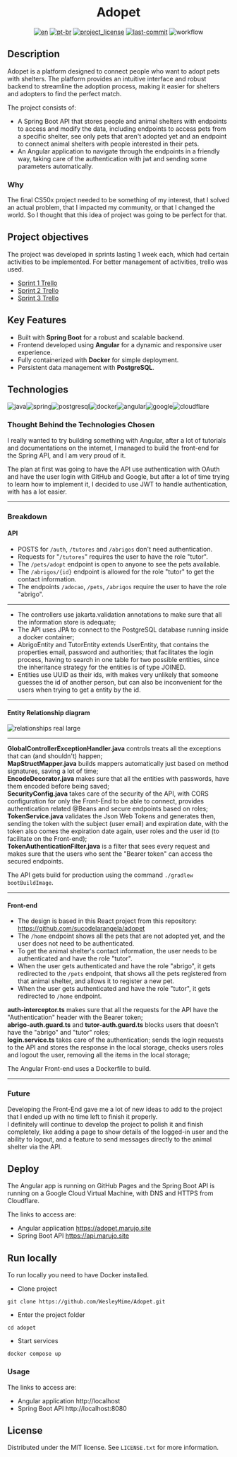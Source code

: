 <div align="center">
<h1> Adopet </h1>

[![en][en-shield]][en-url]
[![pt-br][pt-br-shield]][pt-br-url]
[![project_license][license-shield]][license-url]
[![last-commit][commit-shield]][commit-url]
![workflow][workflow-shield]

</div>

## Description

Adopet is a platform designed to connect people who want to adopt pets with shelters. The platform provides an 
intuitive interface and robust backend to streamline the adoption process, making it easier for shelters and adopters 
to find the perfect match.

The project consists of:
- A Spring Boot API that stores people and animal shelters with endpoints to access and modify the data, including endpoints
to access pets from a specific shelter, see only pets that aren't adopted yet and an endpoint to connect
animal shelters with people interested in their pets.
- An Angular application to navigate through the endpoints in a friendly way, taking care of the authentication with jwt and
sending some parameters automatically.

### Why
The final CS50x project needed to be something of my interest, that I solved an actual problem, that I impacted my community, 
or that I changed the world. So I thought that this idea of project was going to be perfect for that.


## Project objectives

The project was developed in sprints lasting 1 week each, which had certain activities to be implemented. 
For better management of activities, trello was used.

- [Sprint 1 Trello](https://trello.com/b/gQC25pZg/challenge-back-end-6-semana-1)
- [Sprint 2 Trello](https://trello.com/b/005pszqz/challenge-back-end-6-semana-2)
- [Sprint 3 Trello](https://trello.com/b/7Rcwmzcg/alura-challenge-back-end-6-semana-3-e-4)

## Key Features

- Built with **Spring Boot** for a robust and scalable backend.
- Frontend developed using **Angular** for a dynamic and responsive user experience.
- Fully containerized with **Docker** for simple deployment.
- Persistent data management with **PostgreSQL**.

## Technologies

![java]![spring]![postgresql]![docker]![angular]![google]![cloudflare]

### Thought Behind the Technologies Chosen

I really wanted to try building something with Angular, after a lot of tutorials and documentations on the internet,
I managed to build the front-end for the Spring API, and I am very proud of it.

The plan at first was going to have the API use authentication with OAuth and have the user login with GitHub and Google,
but after a lot of time trying to learn how to implement it, I decided to use JWT to handle authentication, with has a lot easier.

---

### Breakdown

#### API

- POSTS for `/auth`, `/tutores` and `/abrigos` don't need authentication.
- Requests for "`/tutores`" requires the user to have the role "tutor".
- The `/pets/adopt` endpoint is open to anyone to see the pets available.
- The `/abrigos/{id}` endpoint is allowed for the role "tutor" to get the contact information.
- The endpoints `/adocao`, `/pets`, `/abrigos` require the user to have the role "abrigo".
---
- The controllers use jakarta.validation annotations to make sure that all the information store is adequate;
- The API uses JPA to connect to the PostgreSQL database running inside a docker container;
- AbrigoEntity and TutorEntity extends UserEntity, that contains the properties email, password and authorities;
that facilitates the login process, having to search in one table for two possible entities, since the inheritance strategy
for the entities is of type JOINED.
- Entities use UUID as their ids, with makes very unlikely that someone guesses the id of another person, but can also be
inconvenient for the users when trying to get a entity by the id.
---

#### Entity Relationship diagram
![relationships real large](https://github.com/user-attachments/assets/0d9db12f-ee61-4bc0-90d5-eebddd3da4ee)

---

**GlobalControllerExceptionHandler.java** controls treats all the exceptions that can (and shouldn't) happen;  
**MapStructMapper.java** builds mappers automatically just based on method signatures, saving a lot of time;  
**EncodeDecorator.java** makes sure that all the entities with passwords, have them encoded before being saved;  
**SecurityConfig.java** takes care of the security of the API, with CORS configuration for only the Front-End to be able to connect,
provides authentication related @Beans and secure endpoints based on roles;  
**TokenService.java** validates the Json Web Tokens and generates then, sending the token with the subject (user email) and expiration date,
with the token also comes the expiration date again, user roles and the user id (to facilitate on the Front-end);  
**TokenAuthenticationFilter.java** is a filter that sees every request and makes sure that the users who sent the "Bearer token"
can access the secured endpoints.  

The API gets build for production using the command `./gradlew bootBuildImage`.

---

#### Front-end
- The design is based in this React project from this repository: https://github.com/sucodelarangela/adopet  
- The `/home` endpoint shows all the pets that are not adopted yet, and the user does not need to be authenticated.  
- To get the animal shelter's contact information, the user needs to be authenticated and have the role "tutor".  
- When the user gets authenticated and have the role "abrigo", it gets redirected to the `/pets` endpoint, that shows 
all the pets registered from that animal shelter, and allows it to register a new pet.  
- When the user gets authenticated and have the role "tutor", it gets redirected to `/home` endpoint.

**auth-interceptor.ts** makes sure that all the requests for the API have the "Authentication" header with the Bearer token;  
**abrigo-auth.guard.ts** and **tutor-auth.guard.ts** blocks users that doesn't have the "abrigo" and "tutor" roles;  
**login.service.ts** takes care of the authentication; sends the login requests to the API and stores the response in 
the local storage, checks users roles and logout the user, removing all the items in the local storage;

The Angular Front-end uses a Dockerfile to build.

---

### Future

Developing the Front-End gave me a lot of new ideas to add to the project that I ended up with no time left to finish it properly.  
I definitely will continue to develop the project to polish it and finish completely, like adding a page to show details of the
logged-in user and the ability to logout, and a feature to send messages directly to the animal shelter via the API.

## Deploy

The Angular app is running on GitHub Pages and the Spring Boot API is running on a Google Cloud Virtual Machine, 
with DNS and HTTPS from Cloudflare.

The links to access are:

- Angular application https://adopet.marujo.site
- Spring Boot API https://api.marujo.site

## Run locally


To run locally you need to have Docker installed.

- Clone project

```
git clone https://github.com/WesleyMime/Adopet.git
```

- Enter the project folder

```
cd adopet
```

- Start services

```
docker compose up
```

### Usage

The links to access are:

- Angular application http://localhost
- Spring Boot API http://localhost:8080

## License

Distributed under the MIT license. See `LICENSE.txt` for more information.

[en-shield]: https://img.shields.io/badge/lang-en-green.svg?style=for-the-badge
[en-url]: https://github.com/WesleyMime/adopet/blob/main/README.md
[pt-br-shield]: https://img.shields.io/badge/lang-pt--br-lightdarkgreen.svg?style=for-the-badge
[pt-br-url]: https://github.com/WesleyMime/adopet/blob/main/README.pt-br.md
[commit-shield]: https://img.shields.io/github/last-commit/wesleymime/adopet.svg?style=for-the-badge
[commit-url]: https://github.com/wesleymime/adopet/commit
[license-shield]: https://img.shields.io/github/license/wesleymime/adopet.svg?style=for-the-badge
[license-url]: https://github.com/wesleymime/adopet/blob/master/LICENSE.txt
[workflow-shield]: https://img.shields.io/github/actions/workflow/status/wesleymime/adopet/.github/workflows/main.yml?style=for-the-badge
[workflow-url]: https://img.shields.io/github/actions/workflow/status/wesleymime/adopet/.github/workflows/main.yml

[java]: https://img.shields.io/badge/Java-000000?logo=openjdk&logoColor=white&style=for-the-badge
[spring]: https://img.shields.io/badge/Spring%20Boot-6DB33F?logo=springboot&logoColor=fff&style=for-the-badge
[postgresql]: https://img.shields.io/badge/MongoDB-47A248.svg?logo=mongodb&logoColor=white&style=for-the-badge
[docker]: https://img.shields.io/badge/docker-2496ED?logo=docker&logoColor=white&style=for-the-badge
[angular]: https://img.shields.io/badge/Angular-%23DD0031.svg?logo=angular&logoColor=white&style=for-the-badge
[google]: https://img.shields.io/badge/Google%20Cloud-%234285F4.svg?logo=google-cloud&logoColor=white&style=for-the-badge
[cloudflare]: https://img.shields.io/badge/Cloudflare-F38020?logo=Cloudflare&logoColor=white&style=for-the-badge
